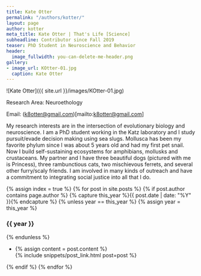 ```yaml
---
title: Kate Otter
permalink: "/authors/kotter/"
layout: page
author: kotter
meta_title: Kate Otter | That's Life [Science]
subheadline: Contributor since Fall 2019
teaser: PhD Student in Neuroscience and Behavior
header:
  image_fullwidth: you-can-delete-me-header.png
gallery:
- image_url: KOtter-01.jpg
  caption: Kate Otter
---
```


![Kate Otter]({{ site.url }}/images/KOtter-01.jpg)

Research Area: Neuroethology

Email: (k8otter@gmail.com)[mailto:k8otter@gmail.com]

My research interests are in the intersection of evolutionary biology and neuroscience. I am a PhD student working in the Katz laboratory and I study pursuit/evade decision making using sea slugs. Mollusca has been my favorite phylum since I was about 5 years old and had my first pet snail. Now I build self-sustaining ecosystems for amphibians, mollusks and crustaceans. My partner and I have three beautiful dogs (pictured with me is Princess), three rambunctious cats, two mischievous ferrets, and several other furry/scaly friends. I am involved in many kinds of outreach and have a commitment to integrating social justice into all that I do. 

{% assign index = true %}
{% for post in site.posts %}
{% if post.author contains page.author %}
{% capture this_year %}{{ post.date | date: "%Y" }}{% endcapture %}
{% unless year == this_year %}
{% assign year = this_year %}
<h3>{{ year }}</h3>
{% endunless %}
<ul style="list-style-type:disc">
 <li> 
 {% assign content = post.content %} 
 <article>
 {% include snippets/post_link.html post=post %}
 </article>
 </li>
</ul>
{% endif %}
{% endfor %}
